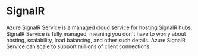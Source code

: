 # SignalR
Azure SignalR Service is a managed cloud service for hosting SignalR hubs. SignalR Service is fully managed, meaning you don't have to worry about hosting, scalability, load balancing, and other such details. Azure SignalR Service can scale to support millions of client connections.
